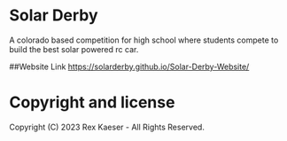 # Solar Derby
A colorado based competition for high school where students compete to build the best solar powered rc car.

##Website Link
https://solarderby.github.io/Solar-Derby-Website/

# Copyright and license
Copyright (C) 2023 Rex Kaeser - All Rights Reserved.
